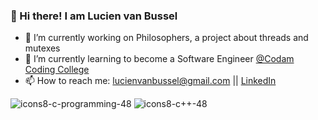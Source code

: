 ### 👋 Hi there! I am Lucien van Bussel

- 🔭 I’m currently working on Philosophers, a project about threads and mutexes
- 🌱 I’m currently learning to become a Software Engineer [@Codam Coding College](/)
- 📫 How to reach me: lucienvanbussel@gmail.com || [LinkedIn](https://www.linkedin.com/in/lucien-van-bussel-065076a3/)

![icons8-c-programming-48](https://github.com/lucienvb/lucienvb/assets/88743296/035fd5d3-19e2-4ed7-b692-880e763e75fe) ![icons8-c++-48](https://github.com/lucienvb/lucienvb/assets/88743296/bb4032d2-db49-4f77-b1c9-bf7a4ae8cfe1)

